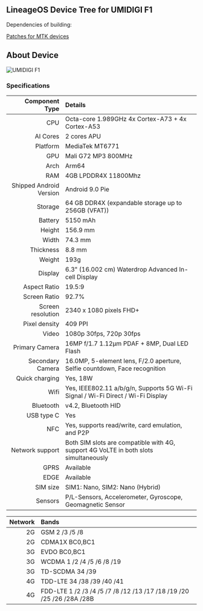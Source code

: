 LineageOS Device Tree for UMIDIGI F1
---

Dependencies of building:

[Patches for MTK devices](https://github.com/PeterCxy/mtk_patches)

## About Device

![UMIDIGI F1](https://www.umidigi.com/new/Images/f1Overview/c1.jpg)

### Specifications

Component Type | Details
-------:|:-------------------------
CPU     | Octa-core 1.989GHz 4x Cortex-A73 + 4x Cortex-A53
AI Cores | 2 cores APU
Platform | MediaTek MT6771
GPU     | Mali G72 MP3 800MHz
Arch | Arm64
RAM | 4GB LPDDR4X 11800Mhz
Shipped Android Version | 	Android 9.0 Pie
Storage | 64 GB DDR4X (expandable storage up to 256GB (VFAT))
Battery | 5150 mAh
Height | 156.9 mm
Width | 74.3 mm
Thickness | 8.8 mm
Weight | 193g
Display | 6.3" (16.002 cm) Waterdrop Advanced In-cell Display
Aspect Ratio | 19.5:9
Screen Ratio | 92.7%
Screen resolution | 2340 x 1080 pixels FHD+
Pixel density | 409 PPI
Video | 1080p 30fps, 720p 30fps
Primary Camera | 16MP f/1.7 1.12µm PDAF + 8MP, Dual LED Flash
Secondary Camera | 16.0MP, 5-element lens, F/2.0 aperture, Selfie countdown, Face recognition
Quick charging | Yes, 18W
Wifi | Yes, IEEE802.11 a/b/g/n, Supports 5G Wi-Fi Signal / Wi-Fi Direct / Wi-Fi Display
Bluetooth | v4.2, Bluetooth HID
USB type C | Yes
NFC | Yes, supports read/write, card emulation, and P2P
Network support | Both SIM slots are compatible with 4G, support 4G VoLTE in both slots simultaneously
GPRS | Available
EDGE | Available
SIM size | SIM1: Nano, SIM2: Nano (Hybrid)
Sensors | P/L-Sensors, Accelerometer, Gyroscope, Geomagnetic Sensor

Network | Bands
-------:|:-------------------------
2G | GSM 2 /3 /5 /8
2G | CDMA1X BC0,BC1
3G | EVDO BC0,BC1
3G | WCDMA 1 /2 /4 /5 /6 /8 /19
3G | TD-SCDMA 34 /39
4G | TDD-LTE 34 /38 /39 /40 /41
4G | FDD-LTE 1 /2 /3 /4 /5 /7 /8 /12 /13 /17 /18 /19 /20 /25 /26 /28A /28B


